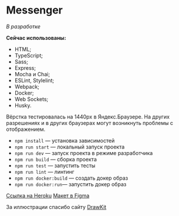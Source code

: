 # Messenger 
*В разработке*  
 
**Сейчас использованы:** 
  - HTML;  
  - TypeScript; 
  - Sass;
  - Express;
  - Mocha и Chai;
  - ESLint, Stylelint;
  - Webpack;
  - Docker;
  - Web Sockets;
  - Husky.
 
Вёрстка тестировалась на 1440px в Яндекс.Браузере. На других разрешениях и в других браузерах могут возникнуть проблемы с отображением.

- `npm install` — установка зависимостей
- `npm run start` — локальный запуск проекта
- `npm run dev` — запуск проекта в режиме разработчика
- `npm run build` — сборка проекта
- `npm run test` — запустить тесты
- `npm run lint` — линтинг 
- `npm run docker:build` — создать докер образ 
- `npm run docker:run`— запустить докер образ 


[Ссылка на Heroku](https://app-lets-talk.herokuapp.com/)
[Макет в Figma](https://www.figma.com/file/6wlz00g1Ol53iWiwg4WYDm/Messenger)

За иллюстрации спасибо сайту [DrawKit](https://www.drawkit.io/)